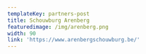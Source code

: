```yaml
---
templateKey: partners-post
title: Schouwburg Arenberg
featuredimage: /img/arenberg.png
width: 90
link: 'https://www.arenbergschouwburg.be/'
---
```


